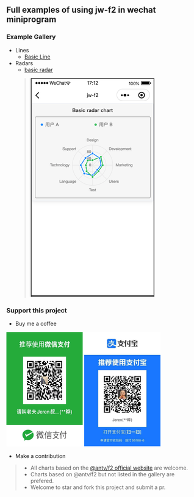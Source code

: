 ## Full examples of using jw-f2 in wechat miniprogram

### Example Gallery
- Lines
  - [Basic Line]()
- Radars
  - [basic radar](./components/BasicRadar/index.js)
  > ![](./assets/radar_basic.png)

### Support this project
- Buy me a coffee

<span><img src="./assets/wcp.jpeg" width="200" height="300" /> <img src="./assets/alp.jpeg" width="200" height="300"/> </span>

- Make a contribution
> - All charts based on the [@antv/f2 official website](https://antv-f2.gitee.io/zh/examples/gallery) are welcome.
> - Charts based on @antv/f2 but not listed in the gallery are prefered.
> - Welcome to star and fork this project and submit a pr.